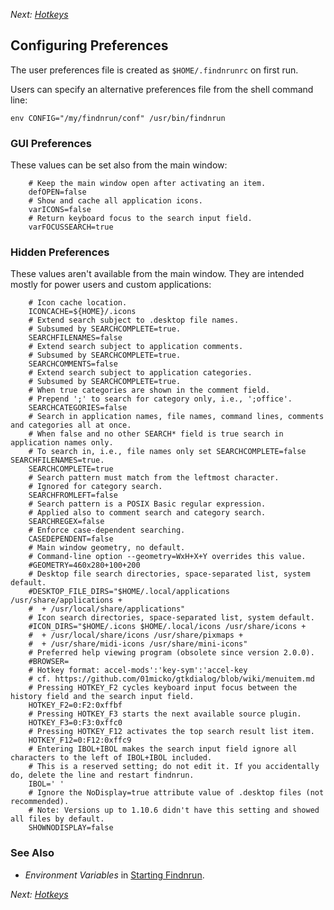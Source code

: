 _Next: [Hotkeys](hotkey.md)_

## Configuring Preferences

The user preferences file is created as `$HOME/.findnrunrc` on first run.

Users can specify an alternative preferences file from the shell command
line:

    env CONFIG="/my/findnrun/conf" /usr/bin/findnrun

### GUI Preferences

These values can be set also from the main window:
```gettext
    # Keep the main window open after activating an item.
    defOPEN=false
    # Show and cache all application icons.
    varICONS=false
    # Return keyboard focus to the search input field.
    varFOCUSSEARCH=true
```

### Hidden Preferences

These values aren't available from the main window. They are intended mostly for
power users and custom applications:
```gettext
    # Icon cache location.
    ICONCACHE=${HOME}/.icons
    # Extend search subject to .desktop file names.
    # Subsumed by SEARCHCOMPLETE=true.
    SEARCHFILENAMES=false
    # Extend search subject to application comments.
    # Subsumed by SEARCHCOMPLETE=true.
    SEARCHCOMMENTS=false
    # Extend search subject to application categories.
    # Subsumed by SEARCHCOMPLETE=true.
    # When true categories are shown in the comment field.
    # Prepend ';' to search for category only, i.e., ';office'.
    SEARCHCATEGORIES=false
    # Search in application names, file names, command lines, comments and categories all at once.
    # When false and no other SEARCH* field is true search in application names only.
    # To search in, i.e., file names only set SEARCHCOMPLETE=false SEARCHFILENAMES=true.
    SEARCHCOMPLETE=true
    # Search pattern must match from the leftmost character.
    # Ignored for category search.
    SEARCHFROMLEFT=false
    # Search pattern is a POSIX Basic regular expression.
    # Applied also to comment search and category search.
    SEARCHREGEX=false
    # Enforce case-dependent searching.
    CASEDEPENDENT=false
    # Main window geometry, no default.
    # Command-line option --geometry=WxH+X+Y overrides this value.
    #GEOMETRY=460x280+100+200
    # Desktop file search directories, space-separated list, system default.
    #DESKTOP_FILE_DIRS="$HOME/.local/applications /usr/share/applications +
    #  + /usr/local/share/applications"
    # Icon search directories, space-separated list, system default.
    #ICON_DIRS="$HOME/.icons $HOME/.local/icons /usr/share/icons +
    #  + /usr/local/share/icons /usr/share/pixmaps +
    #  + /usr/share/midi-icons /usr/share/mini-icons"
    # Preferred help viewing program (obsolete since version 2.0.0).
    #BROWSER=
    # Hotkey format: accel-mods':'key-sym':'accel-key
    # cf. https://github.com/01micko/gtkdialog/blob/wiki/menuitem.md
    # Pressing HOTKEY_F2 cycles keyboard input focus between the history field and the search input field.
    HOTKEY_F2=0:F2:0xffbf
    # Pressing HOTKEY_F3 starts the next available source plugin.
    HOTKEY_F3=0:F3:0xffc0
    # Pressing HOTKEY_F12 activates the top search result list item.
    HOTKEY_F12=0:F12:0xffc9
    # Entering IBOL+IBOL makes the search input field ignore all characters to the left of IBOL+IBOL included. 
    # This is a reserved setting; do not edit it. If you accidentally do, delete the line and restart findnrun.
    IBOL=' '
    # Ignore the NoDisplay=true attribute value of .desktop files (not recommended).
    # Note: Versions up to 1.10.6 didn't have this setting and showed all files by default.
    SHOWNODISPLAY=false
```

### See Also

 * _Environment Variables_ in [Starting Findnrun](running.md).

_Next: [Hotkeys](hotkey.md)_
